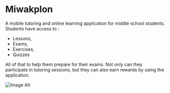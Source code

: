 # Miwakplon

A mobile tutoring and online learning application for middle school students. Students have access to : 
- Lessons,
- Exams,
- Exercises,
- Quizzes

All of that to help them prepare for their exams. Not only can they participate in tutoring sessions, but they can also earn rewards by using the application.

![Image Alt]()
